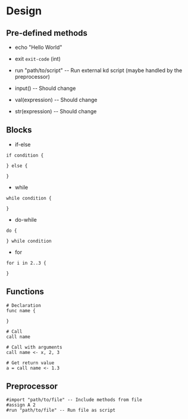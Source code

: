 # Design

## Pre-defined methods

- echo "Hello World"
- exit `exit-code` (int)

- run "path/to/script" -- Run external kd script (maybe handled by the preprocessor)

- input() -- Should change
- val(expression) -- Should change
- str(expression) -- Should change

## Blocks

- if-else

```
if condition {

} else {

}
```

- while

```
while condition {

}
```

- do-while

```
do {

} while condition
```

- for

```
for i in 2..3 {

}
```

## Functions 

```
# Declaration
func name {

}

# Call
call name

# Call with arguments
call name <- x, 2, 3

# Get return value
a = call name <- 1.3
```

## Preprocessor

```
#import "path/to/file" -- Include methods from file
#assign A 2
#run "path/to/file" -- Run file as script
```

